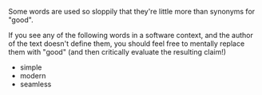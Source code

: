 Some words are used so sloppily that they're little more than synonyms for "good".

If you see any of the following words in a software context, and the author of the text doesn't define them, you should feel free to mentally replace them with "good" (and then critically evaluate the resulting claim!)

- simple
- modern
- seamless

